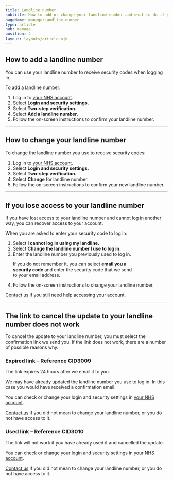 ```yaml
---
title: Landline number
subtitle: How to add or change your landline number and what to do if you have problems.
pageName: manage:Landline-number
type: article
hub: manage
position: 4
layout: layouts/article.njk
---
```


## How to add a landline number

You can use your landline number to receive security codes when logging in.

To add a landline number:

1. Log in to [your NHS account](https://settings.login.nhs.uk/ 'your NHS account').
2. Select **Login and security settings.**
3. Select **Two-step verification.**
4. Select **Add a landline number.**
5. Follow the on-screen instructions to confirm your landline number.

---

## How to change your landline number

To change the landline number you use to receive security codes:

1. Log in to [your NHS account](https://settings.login.nhs.uk/ 'your NHS account').
2. Select **Login and security settings.**
3. Select **Two-step verification.**
4. Select **Change** for landline number.
5. Follow the on-screen instructions to confirm your new landline number.

---

## If you lose access to your landline number

If you have lost access to your landline number and cannot log in another way, you can recover access to your account.

When you are asked to enter your security code to log in:

1. Select **I cannot log in using my landline.**
2. Select **Change the landline number I use to log in.**
3. Enter the landline number you previously used to log in.
    <div class="nhsuk-details__text nhsuk-u-margin-top-4 nhsuk-u-margin-bottom-6" style="width: 80%;">
        <p>
            If you do not remember it, you can select <strong>email you a security code</strong> 
            and enter the security code that we send to your email address.
        </p>
    </div>
4. Follow the on-screen instructions to change your landline number.

[Contact us](/contact?error=CID3008 'Contact us') if you still need help accessing your account.

---

## The link to cancel the update to your landline number does not work

To cancel the update to your landline number, you must select the confirmation link we send you. If the link does not work, there are a number of possible reasons why.

### Expired link – Reference CID3009

The link expires 24 hours after we email it to you.

We may have already updated the landline number you use to log in. In this case you would have received a confirmation email.

You can check or change your login and security settings in [your NHS account](https://settings.login.nhs.uk/ 'your NHS account').

[Contact us](/contact?error=CID3009 'Contact us') if you did not mean to change your landline number, or you do not have access to it.

### Used link – Reference CID3010

The link will not work if you have already used it and cancelled the update.

You can check or change your login and security settings in [your NHS account](https://settings.login.nhs.uk/ 'your NHS account').

[Contact us](/contact?error=CID3010 'Contact us') if you did not mean to change your landline number, or you do not have access to it.
